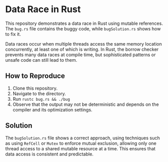 # Data Race in Rust
This repository demonstrates a data race in Rust using mutable references.  The `bug.rs` file contains the buggy code, while `bugSolution.rs` shows how to fix it.

Data races occur when multiple threads access the same memory location concurrently, at least one of which is writing.  In Rust, the borrow checker prevents many data races at compile time, but sophisticated patterns or unsafe code can still lead to them.

## How to Reproduce
1. Clone this repository.
2. Navigate to the directory.
3. Run `rustc bug.rs && ./bug`
4. Observe that the output may not be deterministic and depends on the compiler and its optimization settings.

## Solution
The `bugSolution.rs` file shows a correct approach, using techniques such as using `RefCell` or `Mutex`  to enforce mutual exclusion, allowing only one thread access to a shared mutable resource at a time. This ensures that data access is consistent and predictable.